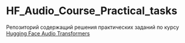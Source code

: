 # HF_Audio_Course_Practical_tasks
Репозиторий содержащий решения практических заданий по курсу [Hugging Face Audio Transformers](https://huggingface.co/learn/audio-course/chapter0/introduction)
